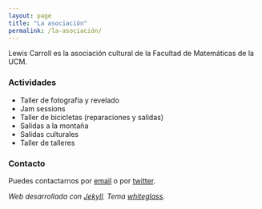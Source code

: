 ```yaml
---
layout: page
title: "La asociación"
permalink: /la-asociación/
---
```


Lewis Carroll es la asociación cultural de la Facultad de Matemáticas de la UCM.

### Actividades
- Taller de fotografía y revelado
- Jam sessions
- Taller de bicicletas (reparaciones y salidas)
- Salidas a la montaña
- Salidas culturales
- Taller de talleres

### Contacto

Puedes contactarnos por [email](mailto:lewiscarrollnoarmstrong@gmail.com) o por [twitter](https://twitter.com/lewiscarrollmat).



_Web desarrollada con [Jekyll](https://jekyllrb.com/). Tema [whiteglass](https://github.com/yous/whiteglass)._

